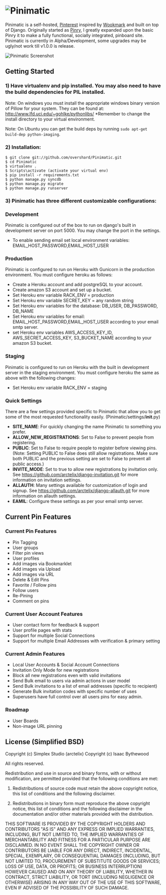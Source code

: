 # ![Pinimatic](https://github.com/arctelix/pinimatic/raw/master/logo.png)


Pinimatic is a self-hosted, [Pinterest][0] inspired by [Wookmark][1] and
built on top of Django. Originally started as [Pinry][2], I greatly expanded upon the basic
Pinry it to make a fully functional, socially integrated, pinboard site.  Pinimatic is currently in 
Alpha/Development, some upgrades may be ugly/not work till v1.0.0 is release.

![Pinimatic Screenshot](https://github.com/arctelix/pinimatic/raw/master/screenshot.png)

## Getting Started

### 1) Have virtualenv and pip installed. You may also need to have the build dependencies for PIL installed.

Note: On windows you must install the appropriate windows binary version of Pillow for your system.
They can be found at: http://www.lfd.uci.edu/~gohlke/pythonlibs/
*Remember to change the install directory to your virtual environment. 

Note: On Ubuntu you can get the build deps by running
`sudo apt-get build-dep python-imaging`.

### 2) Installation:

    $ git clone git://github.com/overshard/Pinimatic.git
    $ cd Pinimatic
    $ virtualenv .
	$ Scripts\activate (activate your virtual env)
    $ pip install -r requirements.txt
    $ python manage.py syncdb
    $ python manage.py migrate
    $ python manage.py runserver

### 3) Pinimatic has three different customizable configurations:

### Development

Pinimatic is configured out of the box to run on django's built in development server on port 5000.
You may change the port in the settings.
- To enable sending email set local environment variables: EMAIL_HOST_PASSWORD,EMAIL_HOST_USER

### Production

Pinimatic is configured to run on Heroku with Gunicorn in the production environment.
You must configure heroku as follows:
- Create a Heroku account and add postgreSQL to your account.
- Create amazon S3 account and set up a bucket.
- Set Heroku env variable RACK_ENV = production
- Set Heroku env variable SECRET_KEY = any random string
- Set Heroku env variables for the database: DB_USER, DB_PASSWORD, DB_NAME
- Set Heroku env variables for email: EMAIL_HOST_PASSWORD,EMAIL_HOST_USER
  according to your email smtp server.
- set Heroku env variables AWS_ACCESS_KEY_ID, AWS_SECRET_ACCESS_KEY, S3_BUCKET_NAME
  according to your amazon S3 bucket.

### Staging
Pinimatic is configured to run on Heroku with the built in development server in the 
staging environment. You must configure heroku the same as above with the following changes:
- Set Heroku env variable RACK_ENV = staging



### Quick Settings

There are a few settings provided specific to Pinimatic that allow you to get some
of the most requested functionality easily. (Pinimatic/settings/__init__.py)

 + **SITE_NAME**: For quickly changing the name Pinimatic to something you prefer.
 + **ALLOW_NEW_REGISTRATIONS**: Set to False to prevent people from registering.
 + **PUBLIC**: Set to False to require people to register before viewing pins.
   (Note: Setting PUBLIC to False does still allow registrations. Make sure
          both PUBLIC and the previous setting are set to False to prevent
          all public access.)
 + **INVITE_MODE**: Set to true to allow new registrations by invitation only.
   See https://github.com/arctelix/django-invitation.git for more information on invitation settings.
 + **ALLAUTH**: Many settings available for customization of login and signup.
   See https://github.com/arctelix/django-allauth.git for more information on allauth settings.
 + **EAMIL**: Configure these settings as per your email smtp server.
   
## Current Pin Features
  
### Current Pin Features
 + Pin Tagging
 + User groups
 + Filter pin views
 + User profiles
 + Add images via Bookmarklet
 + Add images via Upload
 + Add images via URL
 + Delete & Edit Pins
 + Favorite / Follow pins
 + Follow users
 + Re-Pining
 + Comment on pins
 
### Current User Account Features
 + User contact form for feedback & support
 + User profile pages with stats
 + Support for multiple Social Connections 
 + Support for multiple Email Addresses with verification & primary setting 

### Current Admin Features 
 + Local User Accounts & Social Account Connections
 + Invitation Only Mode for new registrations
 + Block all new registrations even with valid invitations
 + Send Bulk email to users via admin actions in user model
 + Send Bulk invitations to a list of email addresses (specific to recipient)
 + Generate Bulk invitation codes with specific number of uses
 + Superusers have full control over all users pins for easy admin.
 
### Roadmap
 + User Boards
 + Non-image URL pinning


## License (Simplified BSD)

Copyright (c) Simplex Studio (arctelix)
Copyright (c) Isaac Bythewood

All rights reserved.

Redistribution and use in source and binary forms, with or without
modification, are permitted provided that the following conditions are met:

1. Redistributions of source code must retain the above copyright notice,
   this list of conditions and the following disclaimer.

2. Redistributions in binary form must reproduce the above copyright notice,
   this list of conditions and the following disclaimer in the documentation
   and/or other materials provided with the distribution.

THIS SOFTWARE IS PROVIDED BY THE COPYRIGHT HOLDERS AND CONTRIBUTORS "AS IS" AND
ANY EXPRESS OR IMPLIED WARRANTIES, INCLUDING, BUT NOT LIMITED TO, THE IMPLIED
WARRANTIES OF MERCHANTABILITY AND FITNESS FOR A PARTICULAR PURPOSE ARE
DISCLAIMED. IN NO EVENT SHALL THE COPYRIGHT OWNER OR CONTRIBUTORS BE LIABLE FOR
ANY DIRECT, INDIRECT, INCIDENTAL, SPECIAL, EXEMPLARY, OR CONSEQUENTIAL DAMAGES
(INCLUDING, BUT NOT LIMITED TO, PROCUREMENT OF SUBSTITUTE GOODS OR SERVICES;
LOSS OF USE, DATA, OR PROFITS; OR BUSINESS INTERRUPTION) HOWEVER CAUSED AND
ON ANY THEORY OF LIABILITY, WHETHER IN CONTRACT, STRICT LIABILITY, OR TORT
(INCLUDING NEGLIGENCE OR OTHERWISE) ARISING IN ANY WAY OUT OF THE USE OF THIS
SOFTWARE, EVEN IF ADVISED OF THE POSSIBILITY OF SUCH DAMAGE.


[0]: http://pinterest.com/
[1]: http://www.wookmark.com/
[2]: https://github.com/overshard/pinry